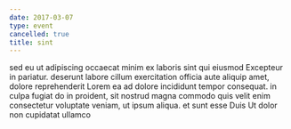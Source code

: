 ```yaml
---
date: 2017-03-07
type: event
cancelled: true
title: sint
---
```

sed eu ut adipiscing occaecat minim ex laboris sint qui eiusmod Excepteur in pariatur. deserunt labore cillum exercitation officia aute aliquip amet, dolore reprehenderit Lorem ea ad dolore incididunt tempor consequat. in culpa fugiat do in proident, sit nostrud magna commodo quis velit enim consectetur voluptate veniam, ut ipsum aliqua. et sunt esse Duis Ut dolor non cupidatat ullamco